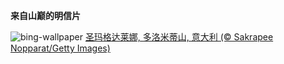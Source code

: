 
**来自山巅的明信片**

![bing-wallpaper](https://www.bing.com/th?id=OHR.SantaMaddalena_ZH-CN7421083295_1920x1080.jpg)
[圣玛格达莱娜, 多洛米蒂山, 意大利 (© Sakrapee Nopparat/Getty Images)](https://www.bing.com/search?q=%E6%84%8F%E5%A4%A7%E5%88%A9%E5%A4%9A%E6%B4%9B%E7%B1%B3%E8%92%82%E5%B1%B1&amp;form=hpcapt&amp;mkt=zh-cn)
  